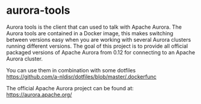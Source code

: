 # aurora-tools
Aurora tools is the client that can used to talk with Apache Aurora. The Aurora tools are contained in a Docker image, this makes switching between versions easy when you are working with several Aurora clusters running different versions. The goal of this project is to provide all official packaged versions of Apache Aurora from 0.12 for connecting to an Apache Aurora cluster.

You can use them in combination with some dotfiles   
https://github.com/a-nldisr/dotfiles/blob/master/.dockerfunc

The official Apache Aurora project can be found at: 
https://aurora.apache.org/
